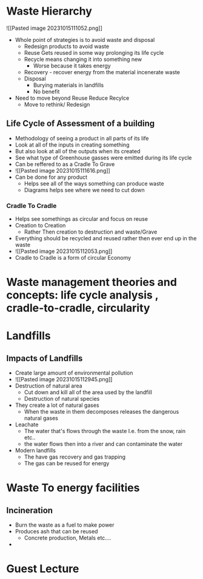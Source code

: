 # Waste Hierarchy
![[Pasted image 20231015111052.png]]
- Whole point of strategies is to avoid waste and disposal
	- Redesign products to avoid waste 
	- Reuse Gets reused in some way prolonging its life cycle
	- Recycle means changing it into something new
		- Worse because it takes energy
	- Recovery - recover energy from the material incenerate waste
	- Disposal
		- Burying materials in landfills
		- No benefit 
- Need to move beyond Reuse Reduce Recylce
	- Move to rethink/ Redesign
## Life Cycle of Assessment of a building
- Methodology of seeing a product in all parts of its life
- Look at all of the inputs in creating something
- But also look at all of the outputs when its created 
- See what type of Greenhouse gasses were emitted during its life cycle
- Can be reffered to as a Cradle To Grave 
- ![[Pasted image 20231015111616.png]]
- Can be done for any product 
	- Helps see all of the ways something can produce waste
	- Diagrams helps see where we need to cut down
### Cradle To Cradle
- Helps see somethings as circular and focus on reuse 
- Creation to Creation 
	- Rather Then creation to destruction and waste/Grave
- Everything should be recycled and reused rather then ever end up in the waste
- ![[Pasted image 20231015112053.png]]
- Cradle to Cradle is a form of circular Economy
# Waste management theories and concepts: life cycle analysis , cradle-to-cradle, circularity
# Landfills
## Impacts of Landfills
- Create large amount of environmental pollution
- ![[Pasted image 20231015112945.png]]
- Destruction of natural area 
	- Cut down and kill all of the area used by the landfill
	- Destruction of natural species
- They create a lot of natural gases 
	- When the waste in them decomposes releases the dangerous natural gases
- Leachate
	- The water that's flows through the waste I.e. from the snow, rain etc..
	- the water flows then into a river and can contaminate the water 
- Modern landfills 
	- The have gas recovery and gas trapping
	- The gas can be reused for energy 
# Waste To energy facilities
## Incineration
- Burn the waste as a fuel to make power
- Produces ash that can be reused
	- Concrete production, Metals etc....
- 

# Guest Lecture
